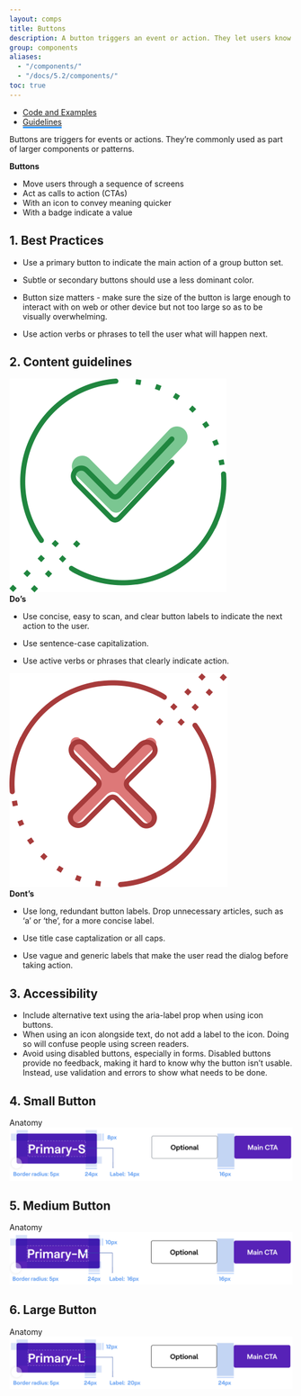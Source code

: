 ```yaml
---
layout: comps
title: Buttons
description: A button triggers an event or action. They let users know what will happen next.
group: components
aliases:
  - "/components/"
  - "/docs/5.2/components/"
toc: true
---
```


<ul class="nav nav-tabs mb-3 primary-tab" id="primary-tabs" role="tablist">
  <li class="nav-item" role="presentation" style="margin-bottom:0;">
    <a class="nav-link"  href="../buttons/"> Code and Examples</a>
  </li>
  </li>
  <li class="nav-item" role="presentation" style="margin-bottom:0;">
   <a class="nav-link active" style="border-bottom:3px solid #3399FF" href="../buttons-anatomy/">Guidelines  </a>
  </li>
</ul>

Buttons are triggers for events or actions. They’re commonly used as part of larger components or patterns.

<strong>Buttons</strong>
- Move users through a sequence of screens
- Act as calls to action (CTAs)
- With an icon to convey meaning quicker
- With a badge indicate a value

## 1. Best Practices
<div class="mt-24"></div>

- Use a primary button to indicate the main action of a group button set. 

- Subtle or secondary buttons should use a less dominant color.

- Button size matters - make sure the size of the button is large enough to interact with on web or other device but not too large so as to be visually overwhelming.

- Use action verbs or phrases to tell the user what will happen next.

## 2. Content guidelines
<div class="do-dont do">
    <div class="box">
    <img src="/docs/5.2/assets/brand/custom/do.svg" class="w-100" alt="" />
    </div>
    <div class="content">
        <strong>Do’s</strong>
        <ul>
            <li>
                <p>Use concise, easy to scan, and clear button labels to indicate the next action to the user.</p>
            </li>
            <li>
                <p>Use sentence-case capitalization.</p>
            </li>
            <li>
                <p>Use active verbs or phrases that clearly indicate action.</p>
            </li>
        </ul>
    </div>
</div>
<div class="clearfix"></div>
<div class="do-dont dont">
    <div class="box">
    <img src="/docs/5.2/assets/brand/custom/dont.svg" class="w-100" alt="" />
    </div>
    <div class="content">
        <strong>Dont’s</strong>
        <ul>
            <li>
                <p>Use long, redundant button labels. Drop unnecessary articles, such as ‘a’ or ‘the’, for a more concise label.</p>
            </li>
            <li>
                <p>Use title case captalization or all caps.</p>
            </li>
            <li>
                <p>Use vague and generic labels that make the user read the dialog before taking action.</p>
            </li>
        </ul>
    </div>
</div>
<div class="clearfix"></div>

## 3. Accessibility
<div class="mt-24"></div>

- Include alternative text using the aria-label prop when using icon buttons.
- When using an icon alongside text, do not add a label to the icon. Doing so will confuse people using screen readers.
- Avoid using disabled buttons, especially in forms. Disabled buttons provide no feedback, making it hard to know why the button isn’t usable. Instead, use validation and errors to show what needs to be done.
  
## 4. Small Button
 
<div class="grey-box pt-0">
  <div class="sub-heading">Anatomy</div>
  <img src="/docs/5.2/assets/brand/custom/anatomy-images/buttons/btn-p-s-anatomy.png" width="600" class="max-w-100  mb-40" alt="" />
</div>

## 5. Medium Button
 
<div class="grey-box pt-0">
  <div class="sub-heading">Anatomy</div>
  <img src="/docs/5.2/assets/brand/custom/anatomy-images/buttons/btn-p-m-anatomy.png" width="600" class="max-w-100  mb-40" alt="" />
</div>

## 6. Large Button
 
<div class="grey-box pt-0">
  <div class="sub-heading">Anatomy</div>
  <img src="/docs/5.2/assets/brand/custom/anatomy-images/buttons/btn-p-l-anatomy.png" width="600" class="max-w-100  mb-40" alt="" />
</div>


